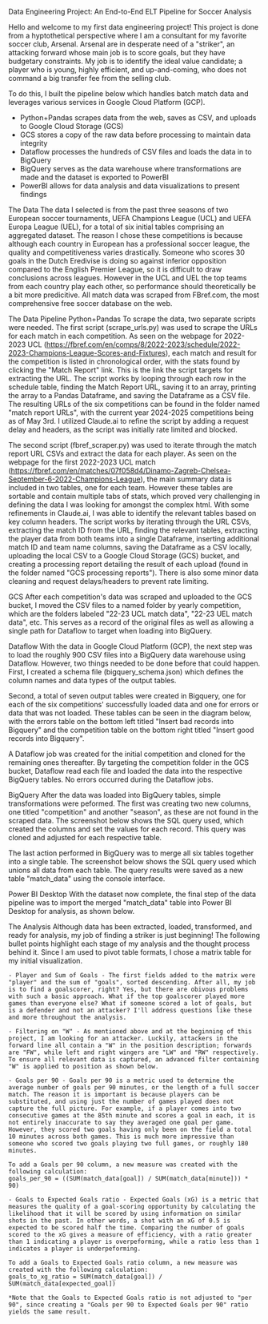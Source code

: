Data Engineering Project: An End-to-End ELT Pipeline for Soccer Analysis

Hello and welcome to my first data engineering project! This project is done from a hyptothetical perspective where I am a consultant for my favorite soccer club, Arsenal. Arsenal are in desperate need of a "striker", an attacking forward whose main job is to score goals, but they have budgetary constraints. My job is to identify the ideal value candidate; a player who is young, highly efficient, and up-and-coming, who does not command a big transfer fee from the selling club.

To do this, I built the pipeline below which handles batch match data and leverages various services in Google Cloud Platform (GCP).

- Python+Pandas scrapes data from the web, saves as CSV, and uploads to Google Cloud Storage (GCS)
- GCS stores a copy of the raw data before processing to maintain data integrity
- Dataflow processes the hundreds of CSV files and loads the data in to BigQuery
- BigQuery serves as the data warehouse where transformations are made and the dataset is exported to PowerBI
- PowerBI allows for data analysis and data visualizations to present findings

[comment]: <> (Insert pipeline diagram)

The Data
The data I selected is from the past three seasons of two European soccer tournaments, UEFA Champions League (UCL) and UEFA Europa League (UEL), for a total of six initial tables comprising an aggregated dataset. The reason I chose these competitions is because although each country in European has a professional soccer league, the quality and competitiveness varies drastically. Someone who scores 30 goals in the Dutch Eredivise is doing so against inferior opposition compared to the English Premier League, so it is difficult to draw conclusions across leagues. However in the UCL and UEL the top teams from each country play each other, so performance should theoretically be a bit more predicitive. All match data was scraped from FBref.com, the most comprehensive free soccer database on the web.

The Data Pipeline
Python+Pandas
To scrape the data, two separate scripts were needed. The first script (scrape_urls.py) was used to scrape the URLs for each match in each competition. As seen on the webpage for 2022-2023 UCL (https://fbref.com/en/comps/8/2022-2023/schedule/2022-2023-Champions-League-Scores-and-Fixtures), each match and result for the competition is listed in chronological order, with the stats found by clicking the "Match Report" link. This is the link the script targets for extracting the URL. The script works by looping through each row in the schedule table, finding the Match Report URL, saving it to an array, printing the array to a Pandas Dataframe, and saving the Dataframe as a CSV file. The resulting URLs of the six competitions can be found in the folder named "match report URLs", with the current year 2024-2025 competitions being as of May 3rd. I utilized Claude.ai to refine the script by adding a request delay and headers, as the script was initially rate limited and blocked.

The second script (fbref_scraper.py) was used to iterate through the match report URL CSVs and extract the data for each player. As seen on the webpage for the first 2022-2023 UCL match (https://fbref.com/en/matches/07f058d4/Dinamo-Zagreb-Chelsea-September-6-2022-Champions-League), the main summary data is included in two tables, one for each team. However these tables are sortable and contain multiple tabs of stats, which proved very challenging in defining the data I was looking for amongst the complex html. With some refinements in Claude.ai, I was able to identify the relevant tables based on key column headers. The script works by iterating through the URL CSVs, extracting the match ID from the URL, finding the relevant tables, extracting the player data from both teams into a single Dataframe, inserting additional match ID and team name columns, saving the Dataframe as a CSV locally, uploading the local CSV to a Google Cloud Storage (GCS) bucket, and creating a processing report detailing the result of each upload (found in the folder named "GCS processing reports"). There is also some minor data cleaning and request delays/headers to prevent rate limiting.

[comment]: <> (Insert python+pandas GCS upload screenshot)

GCS
After each competition's data was scraped and uploaded to the GCS bucket, I moved the CSV files to a named folder by yearly competition, which are the folders labeled "22-23 UCL match data", "22-23 UEL match data", etc. This serves as a record of the original files as well as allowing a single path for Dataflow to target when loading into BigQuery.

[comment]: <> (Insert GCS buckets screenshot)

Dataflow
With the data in Google Cloud Platform (GCP), the next step was to load the roughly 900 CSV files into a BigQuery data warehouse using Dataflow. However, two things needed to be done before that could happen. First, I created a schema file (bigquery_schema.json) which defines the column names and data types of the output tables.

Second, a total of seven output tables were created in Bigquery, one for each of the six competitions' successfully loaded data and one for errors or data that was not loaded. These tables can be seen in the diagram below, with the errors table on the bottom left titled "Insert bad records into Bigquery" and the competition table on the bottom right titled "Insert good records into Bigquery".

[comment]: <> (Insert Dataflow diagram screenshot)

A Dataflow job was created for the initial competition and cloned for the remaining ones thereafter. By targeting the competition folder in the GCS bucket, Dataflow read each file and loaded the data into the respective BigQuery tables. No errors occurred during the Dataflow jobs.

BigQuery
After the data was loaded into BigQuery tables, simple transformations were peformed. The first was creating two new columns, one titled "competition" and another "season", as these are not found in the scraped data. The screenshot below shows the SQL query used, which created the columns and set the values for each record. This query was cloned and adjusted for each respective table.

[comment]: <> (Insert Bigquery transformations screenshot)

The last action performed in BigQuery was to merge all six tables together into a single table. The screenshot below shows the SQL query used which unions all data from each table. The query results were saved as a new table "match_data" using the console interface.

[comment]: <> (Insert Bigquery merge screenshot)

Power BI Desktop
With the dataset now complete, the final step of the data pipeline was to import the merged "match_data" table into Power BI Desktop for analysis, as shown below.

[comment]: <> (Insert PowerBI load table screenshot)

The Analysis
Although data has been extracted, loaded, transformed, and ready for analysis, my job of finding a striker is just beginning! The following bullet points highlight each stage of my analysis and the thought process behind it. Since I am used to pivot table formats, I chose a matrix table for my initial visualization.

    - Player and Sum of Goals - The first fields added to the matrix were "player" and the sum of "goals", sorted descending. After all, my job is to find a goalscorer, right? Yes, but there are obivous problems with such a basic approach. What if the top goalscorer played more games than everyone else? What if someone scored a lot of goals, but is a defender and not an attacker? I'll address questions like these and more throughout the analysis.

    - Filtering on "W" - As mentioned above and at the beginning of this project, I am looking for an attacker. Luckily, attackers in the forward line all contain a "W" in the position description; forwards are "FW", while left and right wingers are "LW" and "RW" respectively. To ensure all relevant data is captured, an advanced filter containing "W" is applied to position as shown below.

[comment]: <> (Insert PowerBI contains W screenshot)

    - Goals per 90 - Goals per 90 is a metric used to determine the average number of goals per 90 minutes, or the length of a full soccer match. The reason it is important is because players can be substituted, and using just the number of games played does not capture the full picture. For example, if a player comes into two consecutive games at the 85th minute and scores a goal in each, it is not entirely inaccurate to say they averaged one goal per game. However, they scored two goals having only been on the field a total 10 minutes across both games. This is much more impressive than someone who scored two goals playing two full games, or roughly 180 minutes.

    To add a Goals per 90 column, a new measure was created with the following calculation:
    goals_per_90 = ((SUM(match_data[goal]) / SUM(match_data[minute])) * 90)

[comment]: <> (Insert goals per 90 screenshot)

    - Goals to Expected Goals ratio - Expected Goals (xG) is a metric that measures the quality of a goal-scoring opportunity by calculating the likelihood that it will be scored by using information on similar shots in the past. In other words, a shot with an xG of 0.5 is expected to be scored half the time. Comparing the number of goals scored to the xG gives a measure of efficiency, with a ratio greater than 1 indicating a player is overpeforming, while a ratio less than 1 indicates a player is underpeforming.

    To add a Goals to Expected Goals ratio column, a new measure was created with the following calculation:
    goals_to_xg_ratio = SUM(match_data[goal]) / SUM(match_data[expected_goal])

    *Note that the Goals to Expected Goals ratio is not adjusted to "per 90", since creating a "Goals per 90 to Expected Goals per 90" ratio yields the same result.

[comment]: <> (Insert goals to xg ratio screenshot)